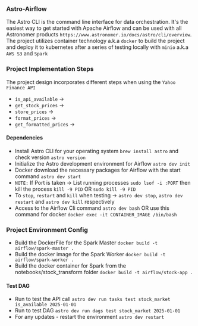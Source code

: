 ### Astro-Airflow
The Astro CLI is the command line interface for data orchestration. It's the easiest way to get started with Apache Airflow and can be used with all Astronomer products `https://www.astronomer.io/docs/astro/cli/overview`. The project utilizes container technology a.k.a `docker` to build the project and deploy it to kubernetes after a series of testing locally with `minio` a.k.a `AWS S3` and `Spark`
### Project Implementation Steps
The project design incorporates different steps when using the `Yahoo Finance API`
- `is_api_available` -> 
- `get_stock_prices` ->
- `store_prices` -> 
- `format_prices` ->
- `get_formatted_prices` -> 
#### Dependencies
- Install  Astro CLI for your operating system `brew install astro` and check version `astro version`
- Initialize the Astro development environment for Airflow `astro dev init`
- Docker download the necessary packages for Airflow with the start command `astro dev start`
- `NOTE:` If Port is taken -> List running processes `sudo lsof -i :PORT` then kill the process `kill -9 PID` OR `sudo kill -9 PID`
- To `stop`, `restart` and `kill` when testing -> `astro dev stop`, `astro dev restart` and `astro dev kill` respectively
- Access to the Airflow Cli command `astro dev bash` OR use this command for docker `docker exec -it CONTAINER_IMAGE /bin/bash`
### Project Environment Config
- Build the DockerFile for the Spark Master `docker build -t airflow/spark-master . `
- Build the docker image for the Spark Worker `docker build -t airflow/spark-worker .`
- Build the docker container for Spark from the notebooks/stock_transform folder `docker build -t airflow/stock-app .`
#### Test DAG
- Run to test the API call `astro dev run tasks test stock_market is_available 2025-01-01`
- Run to test DAG `astro dev run dags test stock_market 2025-01-01`
- For any updates - restart the environment `astro dev restart` 
